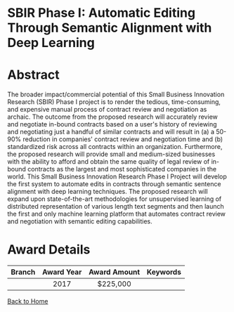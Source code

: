 
SBIR Phase I: Automatic Editing Through Semantic Alignment with Deep Learning
=============================================================================

# Abstract


The broader impact/commercial potential of this Small Business Innovation Research (SBIR) Phase I project is to render the tedious, time-consuming, and expensive manual process of contract review and negotiation as archaic. The outcome from the proposed research will accurately review and negotiate in-bound contracts based on a user's history of reviewing and negotiating just a handful of similar contracts and will result in (a) a 50-90% reduction in companies' contract review and negotiation time and (b) standardized risk across all contracts within an organization. Furthermore, the proposed research will provide small and medium-sized businesses with the ability to afford and obtain the same quality of legal review of in-bound contracts as the largest and most sophisticated companies in the world. This Small Business Innovation Research Phase I Project will develop the first system to automate edits in contracts through semantic sentence alignment with deep learning techniques. The proposed research will expand upon state-of-the-art methodologies for unsupervised learning of distributed representation of various length text segments and then launch the first and only machine learning platform that automates contract review and negotiation with semantic editing capabilities.  

# Award Details

|Branch|Award Year|Award Amount|Keywords|
| :---: | :---: | :---: | :---: |
||2017|$225,000||
  
  


[Back to Home](https://github.com/chrischow/dod_sbir_awards/JT/#310)